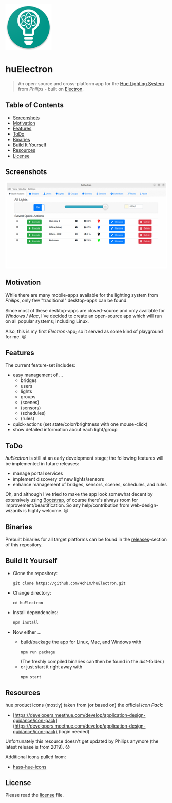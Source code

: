![huElectron](https://raw.githubusercontent.com/4ch1m/huElectron/master/huelectron.png)

# huElectron

> An open-source and cross-platform app for the [Hue Lighting System](https://www2.meethue.com) from _Philips_ - built on [Electron](https://electronjs.org).

## Table of Contents

* [Screenshots](#screenshots)
* [Motivation](#motivation)
* [Features](#features)
* [ToDo](#todo)
* [Binaries](#binaries)
* [Build It Yourself](#build-it-yourself)
* [Resources](#resources)
* [License](#license)

## Screenshots

![screenshots](screenshots/screenshots.gif)

## Motivation

While there are many mobile-apps available for the lighting system from _Philips_, only few "traditional" desktop-apps can be found.

Since most of these desktop-apps are closed-source and only available for _Windows_ / _Mac_, I've decided to create an open-source app which will run on all popular systems; including Linux.

Also, this is my first _Electron_-app; so it served as some kind of playground for me. :wink:

## Features

The current feature-set includes:

* easy management of ...
  * bridges
  * users
  * lights
  * groups
  * (scenes)
  * (sensors)
  * (schedules)
  * (rules)
* quick-actions (set state/color/brightness with one mouse-click) 
* show detailed information about each light/group

## ToDo

_huElectron_ is still at an early development stage; the following features will be implemented in future releases:

* manage portal services
* implement discovery of new lights/sensors
* enhance management of bridges, sensors, scenes, schedules, and rules

Oh, and although I've tried to make the app look somewhat decent by extensively using [Bootstrap](https://getbootstrap.com), of course there's always room for improvement/beautification.
So any help/contribution from web-design-wizards is highly welcome. :smiley:

## Binaries

Prebuilt binaries for all target platforms can be found in the [releases](https://github.com/4ch1m/huElectron/releases)-section of this repository.

## Build It Yourself

* Clone the repository:
  ```
  git clone https://github.com/4ch1m/huElectron.git
  ```

* Change directory:
  ```
  cd huElectron
  ```

* Install dependencies:
  ```
  npm install
  ```

* Now either ...
   * build/package the app for Linux, Mac, and Windows with
	   ```
	   npm run package
	   ```
	 (The freshly compiled binaries can then be found in the _dist_-folder.)
   * or just start it right away with
	   ```
	   npm start
	   ```

## Resources

hue product icons (mostly) taken from (or based on) the official _Icon Pack_:  
* [https://developers.meethue.com/develop/application-design-guidance/icon-pack](https://developers.meethue.com/develop/application-design-guidance/icon-pack) (login needed)

Unfortunately this resource doesn't get updated by Philips anymore (the latest release is from 2019). :worried:

Additional icons pulled from:
* [hass-hue-icons](https://github.com/arallsopp/hass-hue-icons)

## License

Please read the [license](license) file.

